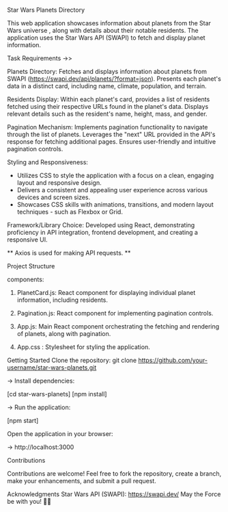 Star Wars Planets Directory

This web application showcases information about planets from the Star Wars universe , along with details about their notable residents. The application uses the Star Wars API (SWAPI) to fetch and display planet information.

Task Requirements ->>
 
Planets Directory:
Fetches and displays information about planets from SWAPI (https://swapi.dev/api/planets/?format=json).
Presents each planet's data in a distinct card, including name, climate, population, and terrain.


Residents Display:
Within each planet's card, provides a list of residents fetched using their respective URLs found in the planet's data.
Displays relevant details such as the resident's name, height, mass, and gender.


Pagination Mechanism:
Implements pagination functionality to navigate through the list of planets.
Leverages the "next" URL provided in the API's response for fetching additional pages.
Ensures user-friendly and intuitive pagination controls.


Styling and Responsiveness:

- Utilizes CSS to style the application with a focus on a clean, engaging layout   and responsive design.
- Delivers a consistent and appealing user experience across various devices and screen sizes.
- Showcases CSS skills with animations, transitions, and modern layout techniques - such as Flexbox or Grid.

Framework/Library Choice:
Developed using React, demonstrating proficiency in API integration, frontend development, and creating a responsive UI.

** Axios is used for making API requests. **

Project Structure

components:

1) PlanetCard.js: React component for displaying individual planet information, including residents.

2) Pagination.js: React component for implementing pagination controls.

3) App.js: Main React component orchestrating the fetching and rendering of planets, along with pagination.

4) App.css :  Stylesheet for styling the application.


Getting Started
Clone the repository:
git clone https://github.com/your-username/star-wars-planets.git


-> Install dependencies:
   
   [cd star-wars-planets]
   [npm install]

 -> Run the application: 
   
   [npm start]
             
Open the application in your browser:
 
 ->  http://localhost:3000

Contributions

Contributions are welcome! Feel free to fork the repository, create a branch, make your enhancements, and submit a pull request.


Acknowledgments
Star Wars API (SWAPI): https://swapi.dev/
May the Force be with you! 🚀🌌





